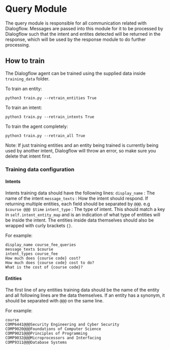 # Query Module

The query module is responsible for all communication related with Dialogflow. Messages are passed into this module for it to be processed by Dialogflow such that the intent and entites detected will be returned in the response, which will be used by the response module to do further processing.

## How to train
The Dialogflow agent can be trained using the supplied data inside `training_data` folder.

To train an entity:
```
python3 train.py --retrain_entities True
```
To train an intent:
```
python3 train.py --retrain_intents True
```
To train the agent completely:
```
python3 train.py --retrain_all True
```

Note: If just training entities and an entity being trained is currently being used by another intent, Dialogflow will throw an error, so make sure you delete that intent first.

### Training data configuration
#### Intents
Intents training data should have the following lines:
`display_name` : The name of the intent
`message_texts` : How the intent should respond. If returning multiple entities, each field should be separated by ` @@@ `. e.g `$course @@@ $time`
`intent_type` : The type of intent. This should match a key in `self.intent_entity_map` and is an indication of what type of entities will be inside the intent.
The entities inside data themselves should also be wrapped with curly brackets `{}`.

For example:
```
display_name course_fee_queries
message_texts $course
intent_types course_fee
How much does {course code} cost?
How much does {course code} cost to do?
What is the cost of {course code}?
```

#### Entities
The first line of any entities training data should be the name of the entity and all following lines are the data themselves. If an entity has a synonym, it should be separated with `@@@` on the same line. 

For example:
```
course
COMP6441@@@Security Engineering and Cyber Security
COMP9020@@@Foundations of Computer Science
COMP9021@@@Principles of Programming
COMP9032@@@Microprocessors and Interfacing
COMP9311@@@Database Systems
```

